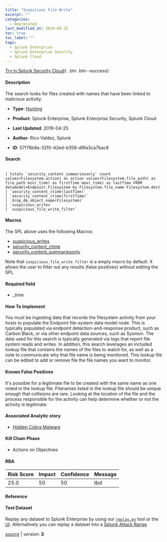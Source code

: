 ```yaml
---
title: "Suspicious File Write"
excerpt: ""
categories:
  - Deprecated
last_modified_at: 2019-04-25
toc: true
toc_label: ""
tags:
  - Splunk Enterprise
  - Splunk Enterprise Security
  - Splunk Cloud
---
```




[Try in Splunk Security Cloud](https://www.splunk.com/en_splunk_app_enrichmentus/cyber-security.html){: .btn .btn--success}

#### Description

The search looks for files created with names that have been linked to malicious activity.

- **Type**: [Hunting](https://github.com/splunk/security_content/wiki/object-Analytic-Types)
- **Product**: Splunk Enterprise, Splunk Enterprise Security, Splunk Cloud


- **Last Updated**: 2019-04-25
- **Author**: Rico Valdez, Splunk
- **ID**: 57f76b8a-32f0-42ed-b358-d9fa3ca7bac8

#### Search

```

| tstats `security_content_summariesonly` count values(Filesystem.action) as action values(Filesystem.file_path) as file_path min(_time) as firstTime max(_time) as lastTime FROM datamodel=Endpoint.Filesystem by Filesystem.file_name Filesystem.dest 
| `security_content_ctime(lastTime)` 
| `security_content_ctime(firstTime)` 
| `drop_dm_object_name(Filesystem)` 
| `suspicious_writes` 
| `suspicious_file_write_filter`
```

#### Macros
The SPL above uses the following Macros:
* [suspicious_writes](https://github.com/splunk/security_content/blob/develop/macros/suspicious_writes.yml)
* [security_content_ctime](https://github.com/splunk/security_content/blob/develop/macros/security_content_ctime.yml)
* [security_content_summariesonly](https://github.com/splunk/security_content/blob/develop/macros/security_content_summariesonly.yml)

Note that `suspicious_file_write_filter` is a empty macro by default. It allows the user to filter out any results (false positives) without editing the SPL.

#### Required field
* _time


#### How To Implement
You must be ingesting data that records the filesystem activity from your hosts to populate the Endpoint file-system data model node. This is typically populated via endpoint detection-and-response product, such as Carbon Black, or via other endpoint data sources, such as Sysmon. The data used for this search is typically generated via logs that report file system reads and writes. In addition, this search leverages an included lookup file that contains the names of the files to watch for, as well as a note to communicate why that file name is being monitored. This lookup file can be edited to add or remove file the file names you want to monitor.

#### Known False Positives
It's possible for a legitimate file to be created with the same name as one noted in the lookup file. Filenames listed in the lookup file should be unique enough that collisions are rare. Looking at the location of the file and the process responsible for the activity can help determine whether or not the activity is legitimate.

#### Associated Analytic story
* [Hidden Cobra Malware](/stories/hidden_cobra_malware)


#### Kill Chain Phase
* Actions on Objectives



#### RBA

| Risk Score  | Impact      | Confidence   | Message      |
| ----------- | ----------- |--------------|--------------|
| 25.0 | 50 | 50 | tbd |




#### Reference


#### Test Dataset
Replay any dataset to Splunk Enterprise by using our [`replay.py`](https://github.com/splunk/attack_data#using-replaypy) tool or the [UI](https://github.com/splunk/attack_data#using-ui).
Alternatively you can replay a dataset into a [Splunk Attack Range](https://github.com/splunk/attack_range#replay-dumps-into-attack-range-splunk-server)



[*source*](https://github.com/splunk/security_content/tree/develop/detections/deprecated/suspicious_file_write.yml) \| *version*: **3**